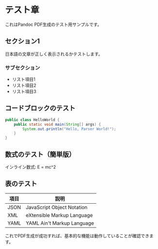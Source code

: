 # テスト章

これはPandoc PDF生成のテスト用サンプルです。

## セクション1

日本語の文章が正しく表示されるかテストします。

### サブセクション

- リスト項目1
- リスト項目2
- リスト項目3

## コードブロックのテスト

```java
public class HelloWorld {
    public static void main(String[] args) {
        System.out.println("Hello, Parser World!");
    }
}
```

## 数式のテスト（簡単版）

インライン数式: E = mc^2

## 表のテスト

| 項目 | 説明 |
|------|------|
| JSON | JavaScript Object Notation |
| XML  | eXtensible Markup Language |
| YAML | YAML Ain't Markup Language |

これでPDF生成が成功すれば、基本的な機能は動作していることが確認できます。